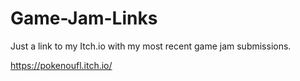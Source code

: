 # Game-Jam-Links

Just a link to my Itch.io with my most recent game jam submissions.

https://pokenoufl.itch.io/
